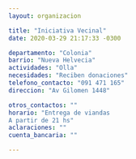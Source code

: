 ```yaml
---
layout: organizacion

title: "Iniciativa Vecinal"
date: 2020-03-29 21:17:33 -0300

departamento: "Colonia"
barrio: "Nueva Helvecia"
actividades: "Olla"
necesidades: "Reciben donaciones"
telefono_contacto: "091 471 165"
direccion: "Av Gilomen 1448"

otros_contactos: ""
horario: "Entrega de viandas 
A partir de 21 hs"
aclaraciones: ""
cuenta_bancaria: ""

---
```

